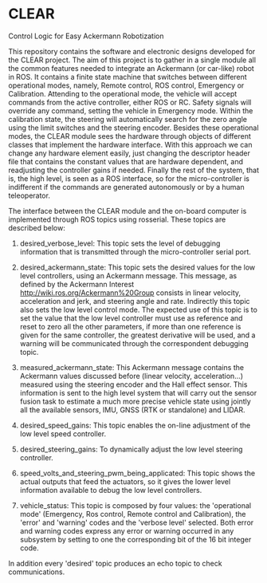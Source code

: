 # CLEAR
Control Logic for Easy Ackermann Robotization

This repository contains the software and electronic designs developed for the CLEAR project.
The aim of this project is to gather in a single module all the common features needed to integrate an Ackermann (or car-like) robot in ROS. It contains a finite state machine that switches between different operational modes, namely, Remote control, ROS control, Emergency or Calibration. Attending to the operational mode, the vehicle will accept commands from the active controller, either ROS or RC. Safety signals will override any command, setting the vehicle in Emergency mode. Within the calibration state, the steering will automatically search for the zero angle using the limit switches and the steering encoder. Besides these operational modes, the CLEAR module sees the hardware through objects of different classes that implement the hardware interface. With this approach we can change any hardware element easily, just changing the descriptor header file that contains the constant values that are hardware dependent, and readjusting the controller gains if needed. Finally the rest of the system, that is, the high level, is seen as a ROS interface, so for the micro-controller is indifferent if the commands are generated autonomously or by a human teleoperator.

The interface between the CLEAR module and the on-board computer is implemented through ROS topics using rosserial. These topics are described below: 
  
1) desired_verbose_level:
This topic sets the level of debugging information that is transmitted through the micro-controller serial port.  

2) desired_ackermann_state:
This topic sets the desired values for the low level controllers, using an Ackermann message. This message, as defined by the Ackermann Interest http://wiki.ros.org/Ackermann%20Group consists in linear velocity, acceleration and jerk, and steering angle and rate. Indirectly this topic also sets the low level control mode. The expected use of this topic is to set the value that the low level controller must use as reference and reset to zero all the other parameters, if more than one reference is given for the same controller, the greatest derivative will be used, and a warning will be communicated through the correspondent debugging topic.

3) measured_ackermann_state:
This Ackermann message contains the Ackermann values discussed before (linear velocity, acceleration...) measured using the steering encoder and the Hall effect sensor. This information is sent to the high level system that will carry out the sensor fusion task to estimate a much more precise vehicle state using jointly all the available sensors, IMU, GNSS (RTK or standalone) and LIDAR.

4) desired_speed_gains: This topic enables the on-line adjustment of the low level speed controller.

5) desired_steering_gains: To dynamically adjust the low level steering controller.

6) speed_volts_and_steering_pwm_being_applicated: This topic shows the actual outputs that feed the actuators, so it gives the lower level information available to debug the low level controllers.
 
7) vehicle_status: This topic is composed by four values: the 'operational mode' (Emergency, Ros control, Remote control and Calibration), the 'error' and 'warning' codes and the 'verbose level' selected. Both error and warning codes express any error or warning occurred in any subsystem by setting to one the corresponding bit of the 16 bit integer code.   

In addition every 'desired' topic produces an echo topic to check communications.  
